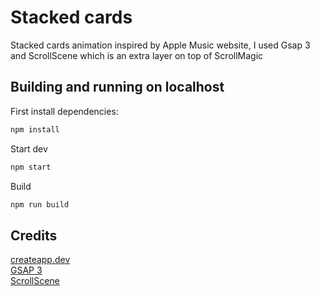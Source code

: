 # Stacked cards

Stacked cards animation inspired by Apple Music website, I used Gsap 3 and ScrollScene which is an extra layer on top of ScrollMagic

## Building and running on localhost

First install dependencies:

```sh
npm install
```

Start dev

```sh
npm start
```

Build

```sh
npm run build
```

## Credits

[createapp.dev](https://createapp.dev/) \
[GSAP 3](https://github.com/greensock/GSAP) \
[ScrollScene](https://github.com/jonkwheeler/ScrollScene)

